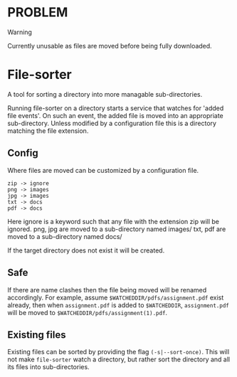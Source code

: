 # PROBLEM

> [!WARNING]
> Currently unusable as files are moved before being fully downloaded.

# File-sorter

A tool for sorting a directory into more managable sub-directories.

Running file-sorter on a directory starts a service that watches for 'added file events'.
On such an event, the added file is moved into an appropriate sub-directory.
Unless modified by a configuration file this is a directory matching the file extension.

## Config
Where files are moved can be customized by a configuration file. 
```
zip -> ignore
png -> images
jpg -> images
txt -> docs
pdf -> docs
```

Here ignore is a keyword such that any file with the extension zip will be
ignored.
png, jpg are moved to a sub-directory named images/
txt, pdf are moved to a sub-directory named docs/

If the target directory does not exist it will be created.

## Safe

If there are name clashes then the file being moved will be renamed accordingly.
For example, assume `$WATCHEDDIR/pdfs/assignment.pdf` exist already, then when
`assignment.pdf` is added to `$WATCHEDDIR`, `assignment.pdf` will be moved to
`$WATCHEDDIR/pdfs/assignment(1).pdf`.

## Existing files

Existing files can be sorted by providing the flag `(-s|--sort-once)`.
This will not make `file-sorter` watch a directory, but rather sort the
directory and all its files into sub-directories.

